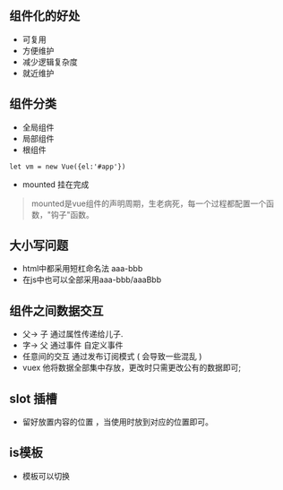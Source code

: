 ## 组件化的好处
- 可复用
- 方便维护
- 减少逻辑复杂度
- 就近维护

## 组件分类
- 全局组件
- 局部组件
- 根组件
```
let vm = new Vue({el:'#app'})
```
- mounted 挂在完成

> mounted是vue组件的声明周期，生老病死，每一个过程都配置一个函数，"钩子"函数。


## 大小写问题
- html中都采用短杠命名法 aaa-bbb
- 在js中也可以全部采用aaa-bbb/aaaBbb

## 组件之间数据交互
- 父-> 子 通过属性传递给儿子.
- 字-> 父 通过事件 自定义事件
- 任意间的交互 通过发布订阅模式 ( 会导致一些混乱 )
- vuex 他将数据全部集中存放，更改时只需更改公有的数据即可;

## slot 插槽
- 留好放置内容的位置 ，当使用时放到对应的位置即可。

## is模板
- 模板可以切换